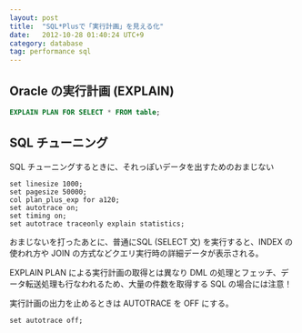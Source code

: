 ```yaml
---
layout: post
title:  "SQL*Plusで「実行計画」を見える化"
date:   2012-10-28 01:40:24 UTC+9
category: database
tag: performance sql
---
```


## Oracle の実行計画 (EXPLAIN)

```sql
EXPLAIN PLAN FOR SELECT * FROM table;
```

## SQL チューニング

SQL チューニングするときに、それっぽいデータを出すためのおまじない

```
set linesize 1000;
set pagesize 50000;
col plan_plus_exp for a120;
set autotrace on;
set timing on;
set autotrace traceonly explain statistics;
```

おまじないを打ったあとに、普通にSQL (SELECT 文) を実行すると、INDEX の使われ方や JOIN の方式などクエリ実行時の詳細データが表示される。

EXPLAIN PLAN による実行計画の取得とは異なり DML の処理とフェッチ、データ転送処理も行なわれるため、大量の件数を取得する SQL の場合には注意！

実行計画の出力を止めるときは AUTOTRACE を OFF にする。

```
set autotrace off;
```
